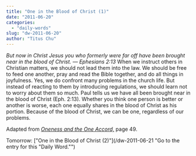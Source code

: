 ```yaml
---
title: "One in the Blood of Christ (1)"
date: "2011-06-20"
categories: 
  - "daily-words"
slug: "dw-2011-06-20"
author: "Titus Chu"
---
```


_But now in Christ Jesus you who formerly were far off have been brought near in the blood of Christ. — Ephesians 2:13_ When we instruct others in Christian matters, we should not lead them into the law. We should be free to feed one another, pray and read the Bible together, and do all things in joyfulness. Yes, we do confront many problems in the church life. But instead of reacting to them by introducing regulations, we should learn not to worry about them so much. Paul tells us we have all been brought near in the blood of Christ (Eph. 2:13). Whether you think one person is better or another is worse, each one equally shares in the blood of Christ as his portion. Because of the blood of Christ, we can be one, regardless of our problems.

Adapted from _[Oneness and the One Accord,](/book-oneness "Go to the listing for this book.")_ page 49.

Tomorrow: ["One in the Blood of Christ (2)"](/dw-2011-06-21 "Go to the entry for this "Daily Word."")
